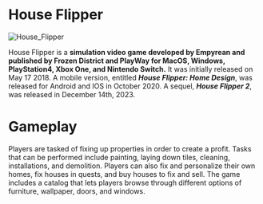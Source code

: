 # House Flipper
![House_Flipper](https://github.com/Juner13/House-Flipper/assets/136861686/c4184934-05b2-4fc6-96f6-ae4fa1906660)

House Flipper is a **simulation video game developed by Empyrean and published by Frozen District and PlayWay for MacOS, Windows, PlayStation4, Xbox One, and Nintendo Switch.** It was initially released on May 17 2018. A mobile version, entitled ***House Flipper: Home Design***, was released for Android and IOS in October 2020. A sequel, ***House Flipper 2***, was released in December 14th, 2023.
# Gameplay
Players are tasked of fixing up properties in order to create a profit. Tasks that can be performed include painting, laying down tiles, cleaning, installations, and demolition. Players can also fix and personalize their own homes, fix houses in quests, and buy houses to fix and sell. The game includes a catalog that lets players browse through different options of furniture, wallpaper, doors, and windows.
